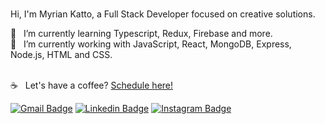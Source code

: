 ### 

Hi, I'm Myrian Katto, a Full Stack Developer focused on creative solutions. 

<!--
**myriankatto/myriankatto** is a ✨ _special_ ✨ repository because its `README.md` (this file) appears on your GitHub profile.

Here are some ideas to get you started:

- 🔭 I’m currently working on ...
- 🌱 I’m currently learning ...
- 👯 I’m looking to collaborate on ...
- 🤔 I’m looking for help with ...
- 💬 Ask me about ...
- 📫 How to reach me: ...
- 😄 Pronouns: ...
- ⚡ Fun fact: ...
-->

🌱  &nbsp; I’m currently learning Typescript, Redux, Firebase and more.
</br>
🔭  &nbsp; I’m currently working with JavaScript, React, MongoDB, Express, Node.js, HTML and CSS.

 
 <br/> :coffee: &nbsp; Let's have a coffee? [Schedule here!](https://calendly.com/myriankatto)


[![Gmail Badge](https://img.shields.io/badge/-myriankatto@gmail.com-c14438?style=flat-square&logo=Gmail&logoColor=white&link=mailto:myriankatto@gmail.com)](mailto:myriankatto@gmail.com) [![Linkedin Badge](https://img.shields.io/badge/-myriankatto-blue?style=flat-square&logo=Linkedin&logoColor=white&link=https://www.linkedin.com/in/myrian-katto-2792a921/)](https://www.linkedin.com/in/myrian-katto-2792a921/) [![Instagram Badge](http://img.shields.io/badge/-myrionn-8134AF?style=flat-square&logo=instagram&logoColor=white&link=https://www.instagram.com/myrionn/)](https://www.instagram.com/myrionn/) 


